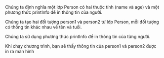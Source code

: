 Chúng ta định nghĩa một lớp Person có hai thuộc tính (name và age) và một phương thức printInfo để in thông tin của người.

Chúng ta tạo hai đối tượng person1 và person2 từ lớp Person, mỗi đối tượng có thông tin khác nhau về tên và tuổi.

Chúng ta sử dụng phương thức printInfo để in thông tin của từng người.

Khi chạy chương trình, bạn sẽ thấy thông tin của person1 và person2 được in ra màn hình